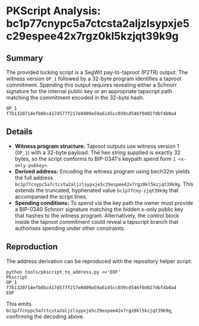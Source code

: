 # PKScript Analysis: bc1p77cnypc5a7ctcsta2aljzlsypxje5c29espee42x7rgz0kl5kzjqt39k9g

## Summary
The provided locking script is a SegWit pay-to-taproot (P2TR) output. The witness version `OP_1` followed by a 32-byte program identifies a taproot commitment. Spending this output requires revealing either a Schnorr signature for the internal public key or an appropriate tapscript path matching the commitment encoded in the 32-byte hash.

```
OP_1
f7b1320714efb0bc417d577f217e0409a59a6145cc039cd546f0d027dbf4b0a4
```

## Details
- **Witness program structure:** Taproot outputs use witness version 1 (`OP_1`) with a 32-byte payload. The hex string supplied is exactly 32 bytes, so the script conforms to BIP-0341's keypath spend form `1 <x-only-pubkey>`.
- **Derived address:** Encoding the witness program using bech32m yields the full address `bc1p77cnypc5a7ctcsta2aljzlsypxje5c29espee42x7rgz0kl5kzjqt39k9g`. This extends the truncated, hyphenated value `bc1p77cny-zjqt39k9g` that accompanied the script lines.
- **Spending conditions:** To spend via the key path the owner must provide a BIP-0340 Schnorr signature matching the hidden x-only public key that hashes to the witness program. Alternatively, the control block inside the taproot commitment could reveal a tapscript branch that authorises spending under other constraints.

## Reproduction
The address derivation can be reproduced with the repository helper script:

```
python tools/pkscript_to_address.py <<'EOF'
Pkscript
OP_1
f7b1320714efb0bc417d577f217e0409a59a6145cc039cd546f0d027dbf4b0a4
EOF
```

This emits `bc1p77cnypc5a7ctcsta2aljzlsypxje5c29espee42x7rgz0kl5kzjqt39k9g`, confirming the decoding above.
